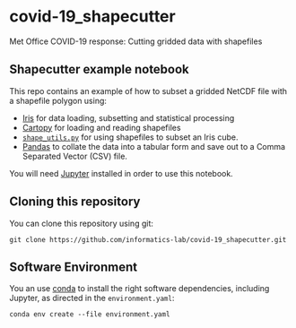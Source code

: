 # covid-19_shapecutter
Met Office COVID-19 response: Cutting gridded data with shapefiles

## Shapecutter example notebook
This repo contains an example of how to subset a gridded NetCDF file with a shapefile polygon using:
- [Iris](https://scitools.org.uk/iris/docs/latest/userguide/index.html) for data loading, subsetting and statistical processing
- [Cartopy](https://scitools.org.uk/cartopy/docs/latest/tutorials/using_the_shapereader.html) for loading and reading shapefiles
- [`shape_utils.py`](shape_utils.py) for using shapefiles to subset an Iris cube.
- [Pandas](https://pandas.pydata.org/pandas-docs/stable/getting_started/10min.html) to collate the data into a tabular form and save out to a Comma Separated Vector (CSV) file.

You will need [Jupyter](https://jupyter.org/install) installed in order to use this notebook.

## Cloning this repository
You can clone this repository using git:

```git clone https://github.com/informatics-lab/covid-19_shapecutter.git```

## Software Environment
You an use [conda](https://docs.conda.io/projects/conda/en/latest/user-guide/install/) to install the right software dependencies, including Jupyter, as directed in the `environment.yaml`:

```conda env create --file environment.yaml```
